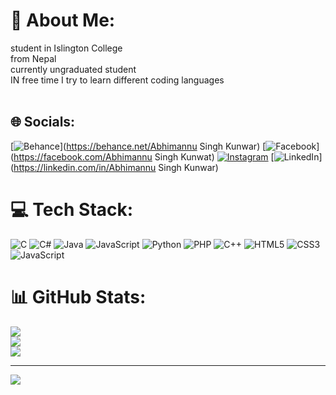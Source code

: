 # 💫 About Me:
student in Islington College<br>from Nepal<br>currently ungraduated student<br>IN free time I try to learn different coding languages <br><br>


## 🌐 Socials:
[![Behance](https://img.shields.io/badge/Behance-1769ff?logo=behance&logoColor=white)](https://behance.net/Abhimannu Singh Kunwar) [![Facebook](https://img.shields.io/badge/Facebook-%231877F2.svg?logo=Facebook&logoColor=white)](https://facebook.com/Abhimannu Singh Kunwat) [![Instagram](https://img.shields.io/badge/Instagram-%23E4405F.svg?logo=Instagram&logoColor=white)](https://instagram.com/Abhimannuchhetri1) [![LinkedIn](https://img.shields.io/badge/LinkedIn-%230077B5.svg?logo=linkedin&logoColor=white)](https://linkedin.com/in/Abhimannu Singh Kunwar) 

# 💻 Tech Stack:
![C](https://img.shields.io/badge/c-%2300599C.svg?style=for-the-badge&logo=c&logoColor=white) ![C#](https://img.shields.io/badge/c%23-%23239120.svg?style=for-the-badge&logo=csharp&logoColor=white) ![Java](https://img.shields.io/badge/java-%23ED8B00.svg?style=for-the-badge&logo=openjdk&logoColor=white) ![JavaScript](https://img.shields.io/badge/javascript-%23323330.svg?style=for-the-badge&logo=javascript&logoColor=%23F7DF1E) ![Python](https://img.shields.io/badge/python-3670A0?style=for-the-badge&logo=python&logoColor=ffdd54) ![PHP](https://img.shields.io/badge/php-%23777BB4.svg?style=for-the-badge&logo=php&logoColor=white) ![C++](https://img.shields.io/badge/c++-%2300599C.svg?style=for-the-badge&logo=c%2B%2B&logoColor=white) ![HTML5](https://img.shields.io/badge/html5-%23E34F26.svg?style=for-the-badge&logo=html5&logoColor=white) ![CSS3](https://img.shields.io/badge/css3-%231572B6.svg?style=for-the-badge&logo=css3&logoColor=white) ![JavaScript](https://img.shields.io/badge/javascript-%23323330.svg?style=for-the-badge&logo=javascript&logoColor=%23F7DF1E)
# 📊 GitHub Stats:
![](https://github-readme-stats.vercel.app/api?username=Abhimannu09dev&theme=dark&hide_border=false&include_all_commits=false&count_private=false)<br/>
![](https://github-readme-streak-stats.herokuapp.com/?user=Abhimannu09dev&theme=dark&hide_border=false)<br/>
![](https://github-readme-stats.vercel.app/api/top-langs/?username=Abhimannu09dev&theme=dark&hide_border=false&include_all_commits=false&count_private=false&layout=compact)

---
[![](https://visitcount.itsvg.in/api?id=Abhimannu09dev&icon=0&color=0)](https://visitcount.itsvg.in)

<!-- Proudly created with GPRM ( https://gprm.itsvg.in ) -->
